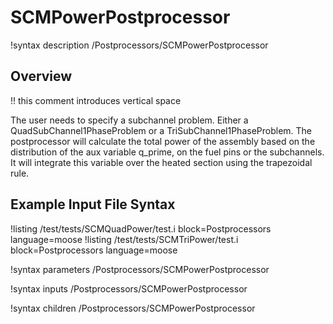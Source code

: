 # SCMPowerPostprocessor

!syntax description /Postprocessors/SCMPowerPostprocessor

## Overview

!! this comment introduces vertical space

The user needs to specify a subchannel problem. Either a QuadSubChannel1PhaseProblem or a TriSubChannel1PhaseProblem. The postprocessor will calculate the total power of the assembly based on the distribution of the aux variable q_prime, on the fuel pins or the subchannels. It will integrate this variable over the heated section using the trapezoidal rule.

## Example Input File Syntax

!listing /test/tests/SCMQuadPower/test.i block=Postprocessors language=moose
!listing /test/tests/SCMTriPower/test.i block=Postprocessors language=moose

!syntax parameters /Postprocessors/SCMPowerPostprocessor

!syntax inputs /Postprocessors/SCMPowerPostprocessor

!syntax children /Postprocessors/SCMPowerPostprocessor
